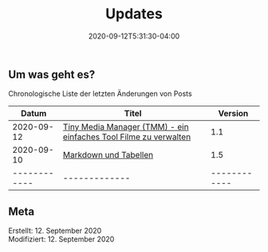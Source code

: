 ﻿---
title: "Updates"
date: 2020-09-12T5:31:30-04:00
categories:
  - intern
tags:
  - intern
  - 
---

## Um was geht es?

Chronologische Liste der letzten Änderungen von Posts

| Datum | Titel | Version |
| ------------ | ------------- | ------------ | 
| 2020-09-12 | [Tiny Media Manager (TMM) - ein einfaches Tool Filme zu verwalten](http://www.petergyger.net/media/praxis/023-tmm/) | 1.1  |
| 2020-09-10 | [Markdown und Tabellen](http://www.petergyger.net/netzwerk/014-markdown-tabellen-erstellen/) | 1.5  |
| ------------ | ------------- | ------------ |


## Meta

Erstellt:		12. September 2020  
Modifiziert:	12. September 2020
